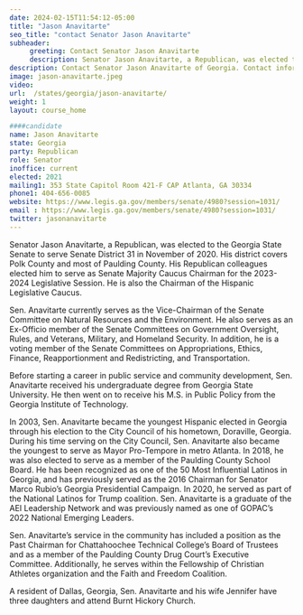 ```yaml
---
date: 2024-02-15T11:54:12-05:00
title: "Jason Anavitarte"
seo_title: "contact Senator Jason Anavitarte"
subheader:
     greeting: Contact Senator Jason Anavitarte
     description: Senator Jason Anavitarte, a Republican, was elected to the Georgia State Senate to serve Senate District 31 in November of 2020. His district covers Polk County and most of Paulding County.
description: Contact Senator Jason Anavitarte of Georgia. Contact information for Jason Anavitarte includes email address, phone number, and mailing address.
image: jason-anavitarte.jpeg
video:
url:  /states/georgia/jason-anavitarte/
weight: 1
layout: course_home

####candidate
name: Jason Anavitarte
state: Georgia
party: Republican
role: Senator
inoffice: current
elected: 2021
mailing1: 353 State Capitol Room 421-F CAP Atlanta, GA 30334
phone1: 404-656-0085
website: https://www.legis.ga.gov/members/senate/4980?session=1031/
email : https://www.legis.ga.gov/members/senate/4980?session=1031/
twitter: jasonanavitarte
---
```


Senator Jason Anavitarte, a Republican, was elected to the Georgia State Senate to serve Senate District 31 in November of 2020. His district covers Polk County and most of Paulding County. His Republican colleagues elected him to serve as Senate Majority Caucus Chairman for the 2023-2024 Legislative Session. He is also the Chairman of the Hispanic Legislative Caucus.

Sen. Anavitarte currently serves as the Vice-Chairman of the Senate Committee on Natural Resources and the Environment. He also serves as an Ex-Officio member of the Senate Committees on Government Oversight, Rules, and Veterans, Military, and Homeland Security. In addition, he is a voting member of the Senate Committees on Appropriations, Ethics, Finance, Reapportionment and Redistricting, and Transportation.

Before starting a career in public service and community development, Sen. Anavitarte received his undergraduate degree from Georgia State University. He then went on to receive his M.S. in Public Policy from the Georgia Institute of Technology.

In 2003, Sen. Anavitarte became the youngest Hispanic elected in Georgia through his election to the City Council of his hometown, Doraville, Georgia. During his time serving on the City Council, Sen. Anavitarte also became the youngest to serve as Mayor Pro-Tempore in metro Atlanta. In 2018, he was also elected to serve as a member of the Paulding County School Board. He has been recognized as one of the 50 Most Influential Latinos in Georgia, and has previously served as the 2016 Chairman for Senator Marco Rubio’s Georgia Presidential Campaign. In 2020, he served as part of the National Latinos for Trump coalition. Sen. Anavitarte is a graduate of the AEI Leadership Network and was previously named as one of GOPAC’s 2022 National Emerging Leaders.

Sen. Anavitarte’s service in the community has included a position as the Past Chairman for Chattahoochee Technical College’s Board of Trustees and as a member of the Paulding County Drug Court’s Executive Committee. Additionally, he serves within the Fellowship of Christian Athletes organization and the Faith and Freedom Coalition.

A resident of Dallas, Georgia, Sen. Anavitarte and his wife Jennifer have three daughters and attend Burnt Hickory Church.
